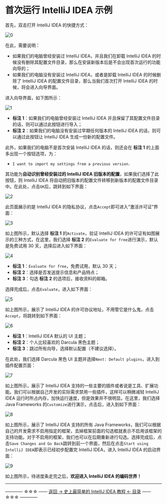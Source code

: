 # 首次运行 IntelliJ IDEA 示例

首先，双击打开 IntelliJ IDEA 的快捷方式：

![0](http://img.blog.csdn.net/20170312163424071)

在此，需要说明：

 - 如果我们的电脑曾经安装过 IntelliJ IDEA，并且我们在卸载 IntelliJ IDEA 的时候没有删除其配置文件目录，那么在安装新版本后是不会出现首次运行的功能向导的；
 - 如果我们的电脑没有安装过 IntelliJ IDEA，或者是卸载 IntelliJ IDEA 的时候删除了 IntelliJ IDEA 的配置文件目录，那么当我们首次打开 IntelliJ IDEA 的时候，将会进入向导界面。

进入向导界面，如下图所示：

![1](http://img.blog.csdn.net/20170312163616244)

 - **标注 1**：如果我们的电脑曾经安装过 IntelliJ IDEA 并且保留了其配置文件目录的话，则可以通过此按钮进行导入；
 - **标注 2**：如果我们的电脑没有安装过早期任何版本的 IntelliJ IDEA 的话，则可以通过此按钮让 IntelliJ IDEA 生成一份新的配置文件。

此外，如果我们的电脑不是首次安装 IntelliJ IDEA 的话，则还会在 **标注 1** 的上面多出现一个按钮选项，为：

 - `I want to import my settings from a previous version.`

其功能为**自动识别曾经安装过的 IntelliJ IDEA 旧版本的配置**，如果我们选择了此按钮，则 IntelliJ IDEA 将自动把旧版本的配置文件转移到新版本的配置文件目录中。在此处，点击`OK`后，跳转到如下界面：

![2](http://img.blog.csdn.net/20170312210544893)

此页面展示的是 IntelliJ IDEA 的隐私协议，点击`Accept`即可进入“激活许可证”界面：

![3](http://img.blog.csdn.net/20170312210933762)

如上图所示，默认选择 **标注 1** 的`Activate`，验证 IntelliJ IDEA 的许可证有如图展示的三种方式，在这里，我们选择 **标注 2** 的`Evaluate for free`进行演示，默认是免费试用 30 天，选择后进入如下界面：

![4](http://img.blog.csdn.net/20170312212235080)

 - **标注 1**：`Evaluate for free`，免费试用，默认 30 天；
 - **标注 2**：选择是否发送提示信息和产品特点；
 - **标注 3**：勾选 **标注 2** 的选项后，接收资料的邮箱。

选择完成后，点击`Evaluate`，进入如下界面：

![5](http://img.blog.csdn.net/20170312213011007)

如上图所示，展示了 IntelliJ IDEA 的许可协议地址，不用管它是什么鬼，点击`Accept`，将跳转到如下界面：

![6](http://img.blog.csdn.net/20170312213258977)

 - **标注 1**：IntelliJ IDEA 默认的 UI 主题；
 - **标注 2**：个人比较喜欢的 Darcula 黑色主题；
 - **标注 3**：跳过所有向导，选择默认配置（不建议选择）。

在此处，我们选择 Darcula 黑色 UI 主题并选择`Next: Default plugins`，进入到插件配置页面：

![7](http://img.blog.csdn.net/20170312213927929)

如上图所示，展示了 IntelliJ IDEA 支持的一些主要的插件或者说是工具、扩展功能。我们可以根据自己开发的实际需求禁用一些插件，这样可以稍微减轻 IntelliJ IDEA 运行时所占内存，加快运行速度，但是效果并不很明显。在这里，我们选择 Java Frameworks 的`Customize`进行演示，点击后，进入到如下界面：

![8](http://img.blog.csdn.net/20170312214505391)

如上图所示，展示了 IntelliJ IDEA 支持的所有 Java Frameworks，我们可以根据自己的开发需求不启用指定的框架，去掉框架前面的勾选框就表示不启用该框架的支持功能。对于不启用的框架，我们也可以在后期重新进行勾选。选择完成后，点击`Save Changes and Go Back`跳转到前一个界面，然后在点击`Start using IntelliJ IDEA`即表示已经初步配置完 IntelliJ IDEA，进入 IntelliJ IDEA 的启动界面：

![9](http://img.blog.csdn.net/20170312215230840)

如上图所示，待进度条走完之后，**欢迎进入 IntelliJ IDEA 的编码世界！**

----------
———— ☆☆☆ —— [返回 -> 史上最简单的 IntelliJ IDEA 教程 <- 目录](https://github.com/guobinhit/intellij-idea-tutorial/blob/master/README.md) —— ☆☆☆ ————
